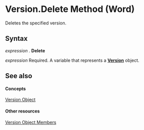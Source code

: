 
# Version.Delete Method (Word)

Deletes the specified version.


## Syntax

 _expression_ . **Delete**

 _expression_ Required. A variable that represents a **[Version](63eeefb0-2d63-75e6-a070-a4a80f243bc4.md)** object.


## See also


#### Concepts


[Version Object](63eeefb0-2d63-75e6-a070-a4a80f243bc4.md)
#### Other resources


[Version Object Members](455c364b-7a12-f60d-81f8-7218bad3bb34.md)
